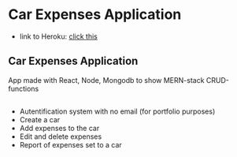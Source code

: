 # Car Expenses Application

- link to Heroku: [click this](https://car-expenses-app.herokuapp.com/)

## Car Expenses Application

App made with React, Node, Mongodb to show MERN-stack CRUD-functions

##

- Autentification system with no email (for portfolio purposes)
- Create a car
- Add expenses to the car
- Edit and delete expenses
- Report of expenses set to a car

##
